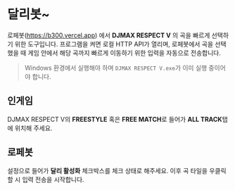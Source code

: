 # 달리봇~   

로페봇(https://b300.vercel.app) 에서 **DJMAX RESPECT V** 의 곡을 빠르게 선택하기 위한 도구입니다. 프로그램을 켜면 로컬 HTTP API가 열리며, 로페봇에서 곡을 선택했을 때 게임 안에서 해당 곡까지 빠르게 이동하기 위한 입력을 자동으로 전송합니다.

>  Windows 환경에서 실행해야 하며 `DJMAX RESPECT V.exe`가 이미 실행 중이어야 합니다.

## 인게임

DJMAX RESPECT V의 **FREESTYLE** 혹은 **FREE MATCH**로 들어가 **ALL TRACK**탭에 위치해 주세요.


## 로페봇

설정으로 들어가 **달리 활성화** 체크박스를 체크 상태로 해주세요.
이후 곡 타일을 우클릭 할 시 입력 전송을 시작합니다.
